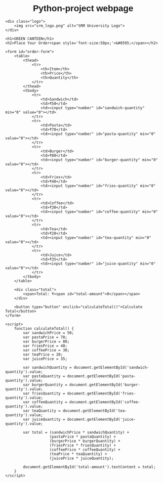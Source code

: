 # Python-project webpage
<!DOCTYPE html>
<html lang="en">
<head>
    <meta charset="UTF-8">
    <meta name="viewport" content="width=device-width, initial-scale=1.0">
    <title>Order Management</title>
    <style>
        body {
            font-family: Arial, sans-serif;
            margin: 20px;
        }
        h1 {
            text-align: center;
        }
        .logo {
            text-align: center;
            margin-bottom: 20px;
        }
        .logo img {
            width: 150px;
        }
        table {
            width: 100%;
            border-collapse: collapse;
            margin-bottom: 20px;
        }
        table, th, td {
            border: 1px solid #ddd;
        }
        th, td {
            padding: 10px;
            text-align: left;
        }
        th {
            background-color: #f2f2f2;
        }
        .total {
            text-align: right;
            margin-top: 20px;
        }
        .total span {
            font-weight: bold;
        }
        button {
            display: block;
            width: 100%;
            padding: 10px;
            font-size: 16px;
            background-color: #4CAF50;
            color: white;
            border: none;
            cursor: pointer;
        }
        button:hover {
            background-color: #45a049;
        }
    </style>
</head>
<body>

    <div class="logo">
        <img src="srm_logo.png" alt="SRM University Logo">
    </div>

    <h1>GREEN CANTEEN</h1>
    <h2>Place Your Order<span style='font-size:50px;'>&#8595;</span></h2>

    <form id="order-form">
        <table>
            <thead>
                <tr>
                    <th>Item</th>
                    <th>Price</th>
                    <th>Quantity</th>
                </tr>
            </thead>
            <tbody>
                <tr>
                    <td>Sandwich</td>
                    <td>₹50</td>
                    <td><input type="number" id="sandwich-quantity" min="0" value="0"></td>
                </tr>
                <tr>
                    <td>Pasta</td>
                    <td>₹70</td>
                    <td><input type="number" id="pasta-quantity" min="0" value="0"></td>
                </tr>
                <tr>
                    <td>Burger</td>
                    <td>₹80</td>
                    <td><input type="number" id="burger-quantity" min="0" value="0"></td>
                </tr>
                <tr>
                    <td>Fries</td>
                    <td>₹40</td>
                    <td><input type="number" id="fries-quantity" min="0" value="0"></td>
                </tr>
                <tr>
                    <td>Coffee</td>
                    <td>₹30</td>
                    <td><input type="number" id="coffee-quantity" min="0" value="0"></td>
                </tr>
                <tr>
                    <td>Tea</td>
                    <td>₹20</td>
                    <td><input type="number" id="tea-quantity" min="0" value="0"></td>
                </tr>
                <tr>
                    <td>Juice</td>
                    <td>₹35</td>
                    <td><input type="number" id="juice-quantity" min="0" value="0"></td>
                </tr>
            </tbody>
        </table>

        <div class="total">
            <span>Total: ₹<span id="total-amount">0</span></span>
        </div>

        <button type="button" onclick="calculateTotal()">Calculate Total</button>
    </form>

    <script>
        function calculateTotal() {
            var sandwichPrice = 50;
            var pastaPrice = 70;
            var burgerPrice = 80;
            var friesPrice = 40;
            var coffeePrice = 30;
            var teaPrice = 20;
            var juicePrice = 35;

            var sandwichQuantity = document.getElementById('sandwich-quantity').value;
            var pastaQuantity = document.getElementById('pasta-quantity').value;
            var burgerQuantity = document.getElementById('burger-quantity').value;
            var friesQuantity = document.getElementById('fries-quantity').value;
            var coffeeQuantity = document.getElementById('coffee-quantity').value;
            var teaQuantity = document.getElementById('tea-quantity').value;
            var juiceQuantity = document.getElementById('juice-quantity').value;

            var total = (sandwichPrice * sandwichQuantity) +
                        (pastaPrice * pastaQuantity) +
                        (burgerPrice * burgerQuantity) +
                        (friesPrice * friesQuantity) +
                        (coffeePrice * coffeeQuantity) +
                        (teaPrice * teaQuantity) +
                        (juicePrice * juiceQuantity);

            document.getElementById('total-amount').textContent = total;
        }
    </script>

</body>
</html>
